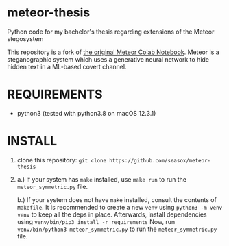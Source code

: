 # meteor-thesis
Python code for my bachelor's thesis regarding extensions of the Meteor stegosystem

This repository is a fork of [the original Meteor Colab Notebook](https://colab.research.google.com/gist/tusharjois/ec8603b711ff61e09167d8fef37c9b86).
Meteor is a steganographic system which uses a generative neural network to hide hidden text in a ML-based covert channel.

# REQUIREMENTS
- python3 (tested with python3.8 on macOS 12.3.1)

# INSTALL

1. clone this repository: `git clone https://github.com/seasox/meteor-thesis`
2. a.) If your system has `make` installed, use `make run` to run the `meteor_symmetric.py` file. 

   b.) If your system does not have `make` installed, consult the contents of `Makefile`.
       It is recommended to create a new `venv` using `python3 -m venv venv` to keep all the deps in place.
       Afterwards, install dependencies using `venv/bin/pip3 install -r requirements`
       Now, run `venv/bin/python3 meteor_symmetric.py` to run the `meteor_symmetric.py` file.
       
   
